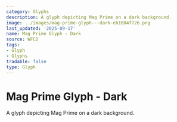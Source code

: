 ```yaml
---
category: Glyphs
description: A glyph depicting Mag Prime on a dark background.
image: ../images/mag-prime-glyph---dark-eb1084f726.png
last_updated: '2025-09-17'
name: Mag Prime Glyph - Dark
source: WFCD
tags:
- Glyph
- Glyphs
tradable: false
type: Glyph
---
```


# Mag Prime Glyph - Dark

A glyph depicting Mag Prime on a dark background.

